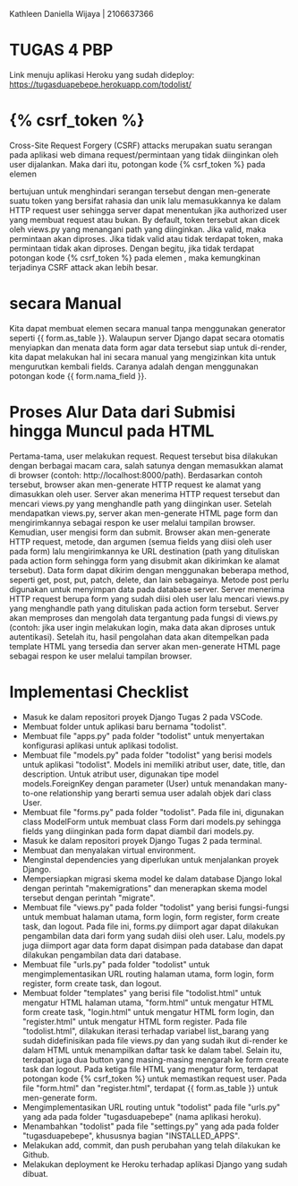 Kathleen Daniella Wijaya | 2106637366 

# TUGAS 4 PBP

Link menuju aplikasi Heroku yang sudah dideploy: https://tugasduapebepe.herokuapp.com/todolist/

# {% csrf_token %}
Cross-Site Request Forgery (CSRF) attacks merupakan suatu serangan pada aplikasi web dimana request/permintaan yang tidak diinginkan oleh user dijalankan. Maka dari itu, potongan kode {% csrf_token %} pada elemen <form> bertujuan untuk menghindari serangan tersebut dengan men-generate suatu token yang bersifat rahasia dan unik lalu memasukkannya ke dalam HTTP request user sehingga server dapat menentukan jika authorized user yang membuat request atau bukan. By default, token tersebut akan dicek oleh views.py yang menangani path yang diinginkan. Jika valid, maka permintaan akan diproses. Jika tidak valid atau tidak terdapat token, maka permintaan tidak akan diproses. Dengan begitu, jika tidak terdapat potongan kode {% csrf_token %} pada elemen <form>, maka kemungkinan terjadinya CSRF attack akan lebih besar.

# <form> secara Manual
Kita dapat membuat elemen <form> secara manual tanpa menggunakan generator seperti {{ form.as_table }}. Walaupun server Django dapat secara otomatis menyiapkan dan menata data form agar data tersebut siap untuk di-render, kita dapat melakukan hal ini secara manual yang mengizinkan kita untuk mengurutkan kembali fields. Caranya adalah dengan menggunakan potongan kode {{ form.nama_field }}.
 
# Proses Alur Data dari Submisi hingga Muncul pada HTML
Pertama-tama, user melakukan request. Request tersebut bisa dilakukan dengan berbagai macam cara, salah satunya dengan memasukkan alamat di browser (contoh: http://localhost:8000/path). Berdasarkan contoh tersebut, browser akan men-generate HTTP request ke alamat yang dimasukkan oleh user. Server akan menerima HTTP request tersebut dan mencari views.py yang menghandle path yang diinginkan user. Setelah mendapatkan views.py, server akan men-generate HTML page form dan mengirimkannya sebagai respon ke user melalui tampilan browser. Kemudian, user mengisi form dan submit. Browser akan men-generate HTTP request, metode, dan argumen (semua fields yang diisi oleh user pada form) lalu mengirimkannya ke URL destination (path yang dituliskan pada action form sehingga form yang disubmit akan dikirimkan ke alamat tersebut). Data form dapat dikirim dengan menggunakan beberapa method, seperti get, post, put, patch, delete, dan lain sebagainya. Metode post perlu digunakan untuk menyimpan data pada database server. Server menerima HTTP request berupa form yang sudah diisi oleh user lalu mencari views.py yang menghandle path yang dituliskan pada action form tersebut. Server akan memproses dan mengolah data tergantung pada fungsi di views.py (contoh: jika user ingin melakukan login, maka data akan diproses untuk autentikasi). Setelah itu, hasil pengolahan data akan ditempelkan pada template HTML yang tersedia dan server akan men-generate HTML page sebagai respon ke user melalui tampilan browser.
 
# Implementasi Checklist
- Masuk ke dalam repositori proyek Django Tugas 2 pada VSCode.
- Membuat folder untuk aplikasi baru bernama "todolist".
- Membuat file "apps.py" pada folder "todolist" untuk menyertakan konfigurasi aplikasi untuk aplikasi todolist.
- Membuat file "models.py" pada folder "todolist" yang berisi models untuk aplikasi "todolist". Models ini memiliki atribut user, date, title, dan description. Untuk atribut user, digunakan tipe model models.ForeignKey dengan parameter (User) untuk menandakan many-to-one relationship yang berarti semua user adalah objek dari class User. 
- Membuat file "forms.py" pada folder "todolist". Pada file ini, digunakan class ModelForm untuk membuat class Form dari models.py sehingga fields yang diinginkan pada form dapat diambil dari models.py.
- Masuk ke dalam repositori proyek Django Tugas 2 pada terminal.
- Membuat dan menyalakan virtual environment.
- Menginstal dependencies yang diperlukan untuk menjalankan proyek Django.
- Mempersiapkan migrasi skema model ke dalam database Django lokal dengan perintah "makemigrations" dan menerapkan skema model tersebut dengan perintah "migrate".
- Membuat file "views.py" pada folder "todolist" yang berisi fungsi-fungsi untuk membuat halaman utama, form login, form register, form create task, dan logout. Pada file ini, forms.py diimport agar dapat dilakukan pengambilan data dari form yang sudah diisi oleh user. Lalu, models.py juga diimport agar data form dapat disimpan pada database dan dapat dilakukan pengambilan data dari database. 
- Membuat file "urls.py" pada folder "todolist" untuk mengimplementasikan URL routing halaman utama, form login, form register, form create task, dan logout.
- Membuat folder "templates" yang berisi file "todolist.html" untuk mengatur HTML halaman utama, "form.html" untuk mengatur HTML form create task, "login.html" untuk mengatur HTML form login, dan "register.html" untuk mengatur HTML form register. Pada file "todolist.html", dilakukan iterasi terhadap variabel list_barang yang sudah didefinisikan pada file views.py dan yang sudah ikut di-render ke dalam HTML untuk menampilkan daftar task ke dalam tabel. Selain itu, terdapat juga dua button yang masing-masing mengarah ke form create task dan logout. Pada ketiga file HTML yang mengatur form, terdapat potongan kode {% csrf_token %} untuk memastikan request user. Pada file "form.html" dan "register.html", terdapat {{ form.as_table }} untuk men-generate form.
- Mengimplementasikan URL routing untuk "todolist" pada file "urls.py" yang ada pada folder "tugasduapebepe" (nama aplikasi heroku).
- Menambahkan "todolist" pada file "settings.py" yang ada pada folder "tugasduapebepe", khususnya bagian "INSTALLED_APPS".
- Melakukan add, commit, dan push perubahan yang telah dilakukan ke Github.
- Melakukan deployment ke Heroku terhadap aplikasi Django yang sudah dibuat.

